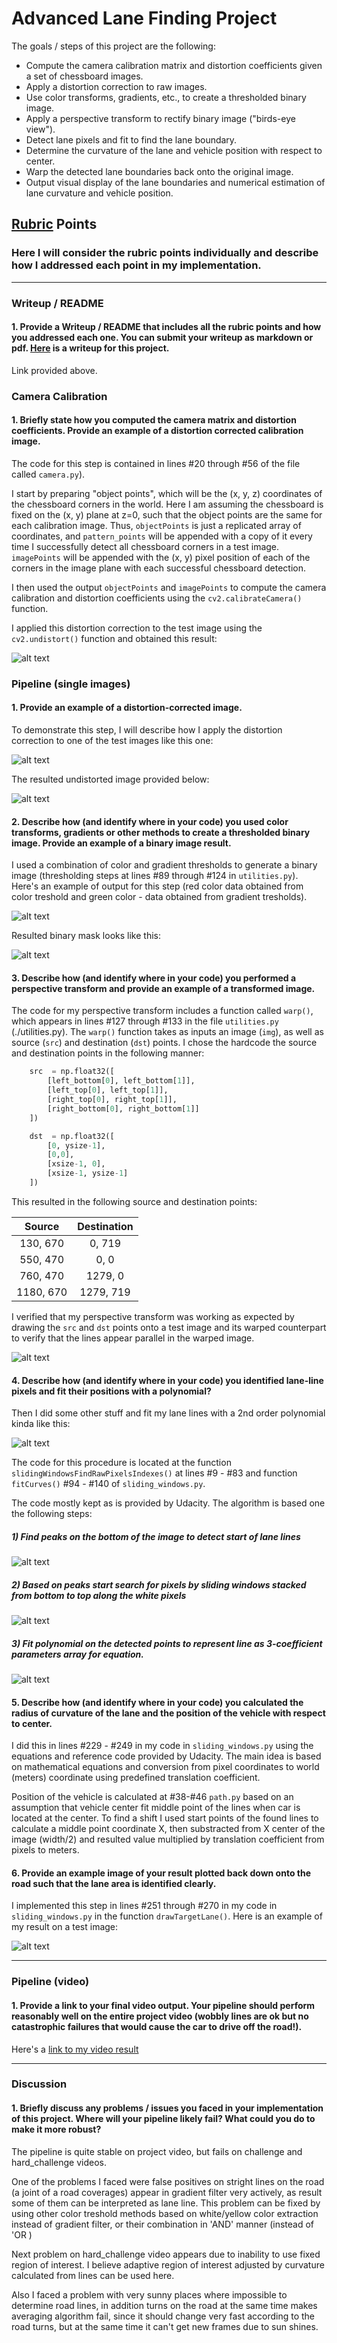 # Advanced Lane Finding Project

The goals / steps of this project are the following:

* Compute the camera calibration matrix and distortion coefficients given a set of chessboard images.
* Apply a distortion correction to raw images.
* Use color transforms, gradients, etc., to create a thresholded binary image.
* Apply a perspective transform to rectify binary image ("birds-eye view").
* Detect lane pixels and fit to find the lane boundary.
* Determine the curvature of the lane and vehicle position with respect to center.
* Warp the detected lane boundaries back onto the original image.
* Output visual display of the lane boundaries and numerical estimation of lane curvature and vehicle position.

[//]: # (Image References)

[image1]: ./examples/original.jpg
[image2]: ./examples/undistorted.jpg
[image3]: ./examples/Color_pipe_line_0.jpg
[image4]: ./examples/Color_pipe_line_1.jpg
[image5]: ./examples/Color_pipe_line_2.jpg
[image6]: ./examples/ROI.jpg
[image7]: ./examples/Bird_eye_view1.jpg
[image8]: ./examples/histogram.png
[image9]: ./examples/Sliding_windows.jpg
[image10]: ./examples/Fitting_curves.jpg
[image11]: ./examples/Output.jpg
[image12]: ./examples/output_project_video.avi 

## [Rubric](https://review.udacity.com/#!/rubrics/571/view) Points

### Here I will consider the rubric points individually and describe how I addressed each point in my implementation.  

---

### Writeup / README

#### 1. Provide a Writeup / README that includes all the rubric points and how you addressed each one.  You can submit your writeup as markdown or pdf.  [Here](https://github.com/greenfield932/CarND-Advanced-Lane-Lines/blob/master/writeup_template.md) is a writeup for this project.

Link provided above.

### Camera Calibration

#### 1. Briefly state how you computed the camera matrix and distortion coefficients. Provide an example of a distortion corrected calibration image.

The code for this step is contained in lines #20 through #56 of the file called `camera.py`).

I start by preparing "object points", which will be the (x, y, z) coordinates of the chessboard corners in the world. Here I am assuming the chessboard is fixed on the (x, y) plane at z=0, such that the object points are the same for each calibration image.  Thus, `objectPoints` is just a replicated array of coordinates, and `pattern_points` will be appended with a copy of it every time I successfully detect all chessboard corners in a test image.  `imagePoints` will be appended with the (x, y) pixel position of each of the corners in the image plane with each successful chessboard detection.  

I then used the output `objectPoints` and `imagePoints` to compute the camera calibration and distortion coefficients using the `cv2.calibrateCamera()` function.  

I applied this distortion correction to the test image using the `cv2.undistort()` function and obtained this result:

![alt text][image3]

### Pipeline (single images)

#### 1. Provide an example of a distortion-corrected image.

To demonstrate this step, I will describe how I apply the distortion correction to one of the test images like this one:

![alt text][image1]

The resulted undistorted image provided below:

![alt text][image2]

#### 2. Describe how (and identify where in your code) you used color transforms, gradients or other methods to create a thresholded binary image.  Provide an example of a binary image result.

I used a combination of color and gradient thresholds to generate a binary image (thresholding steps at lines #89 through #124 in `utilities.py`).  Here's an example of output for this step (red color data obtained from color treshold and green color - data obtained from gradient tresholds).

![alt text][image4]

Resulted binary mask looks like this:

![alt text][image5]


#### 3. Describe how (and identify where in your code) you performed a perspective transform and provide an example of a transformed image.

The code for my perspective transform includes a function called `warp()`, which appears in lines #127 through #133 in the file `utilities.py` (./utilities.py). The `warp()` function takes as inputs an image (`img`), as well as source (`src`) and destination (`dst`) points.  I chose the hardcode the source and destination points in the following manner:

```python
    src  = np.float32([
        [left_bottom[0], left_bottom[1]],
        [left_top[0], left_top[1]],
        [right_top[0], right_top[1]],
        [right_bottom[0], right_bottom[1]]
    ])

    dst  = np.float32([
        [0, ysize-1],
        [0,0],
        [xsize-1, 0],
        [xsize-1, ysize-1]
    ])
```

This resulted in the following source and destination points:

| Source        | Destination   | 
|:-------------:|:-------------:| 
| 130, 670      | 0, 719        | 
| 550, 470      | 0, 0          |
| 760, 470      | 1279, 0       |
| 1180, 670     | 1279, 719     |

I verified that my perspective transform was working as expected by drawing the `src` and `dst` points onto a test image and its warped counterpart to verify that the lines appear parallel in the warped image.

![alt text][image7]

#### 4. Describe how (and identify where in your code) you identified lane-line pixels and fit their positions with a polynomial?

Then I did some other stuff and fit my lane lines with a 2nd order polynomial kinda like this:

![alt text][image5]

The code for this procedure is located at the function `slidingWindowsFindRawPixelsIndexes()` at lines #9 - #83 and function `fitCurves()` #94 - #140 of `sliding_windows.py`.

The code mostly kept as is provided by Udacity. The algorithm is based one the following steps:

##### 1) Find peaks on the bottom of the image to detect start of lane lines

![alt text][image8]

##### 2) Based on peaks start search for pixels by sliding windows stacked from bottom to top along the white pixels

![alt text][image9]

##### 3) Fit polynomial on the detected points to represent line as 3-coefficient parameters array for equation.

![alt text][image10]


#### 5. Describe how (and identify where in your code) you calculated the radius of curvature of the lane and the position of the vehicle with respect to center.

I did this in lines #229 - #249 in my code in `sliding_windows.py` using the equations and reference code provided by Udacity. The main idea is based on mathematical equations and conversion from pixel coordinates to world (meters) coordinate using predefined translation coefficient.

Position of the vehicle is calculated at #38-#46 `path.py` based on an assumption that vehicle center fit middle point of the lines when car is located at the center. To find a shift I used start points of the found lines to calculate a middle point coordinate X, then substracted from X center of the image (width/2) and resulted value multiplied by translation coefficient from pixels to meters.

#### 6. Provide an example image of your result plotted back down onto the road such that the lane area is identified clearly.

I implemented this step in lines #251 through #270 in my code in `sliding_windows.py` in the function `drawTargetLane()`.  Here is an example of my result on a test image:

![alt text][image11]

---

### Pipeline (video)

#### 1. Provide a link to your final video output.  Your pipeline should perform reasonably well on the entire project video (wobbly lines are ok but no catastrophic failures that would cause the car to drive off the road!).

Here's a [link to my video result](./examples/output_project_video.mp4)

---

### Discussion

#### 1. Briefly discuss any problems / issues you faced in your implementation of this project.  Where will your pipeline likely fail?  What could you do to make it more robust?

The pipeline is quite stable on project video, but fails on challenge and hard_challenge videos.

One of the problems I faced were false positives on stright lines on the road (a joint of a road coverages) appear in gradient filter very actively, as result some of them can be interpreted as lane line. This problem can be fixed by using other color treshold methods based on white/yellow color extraction instead of gradient filter, or their combination in 'AND' manner (instead of 'OR
)

Next problem on hard_challenge video appears due to inability to use fixed region of interest. I believe adaptive region of interest adjusted by curvature calculated from lines can be used here.

Also I faced a problem with very sunny places where impossible to determine road lines, in addition turns on the road at the same time makes averaging algorithm fail, since it should change very fast according to the road turns, but at the same time it can't get new frames due to sun shines.

